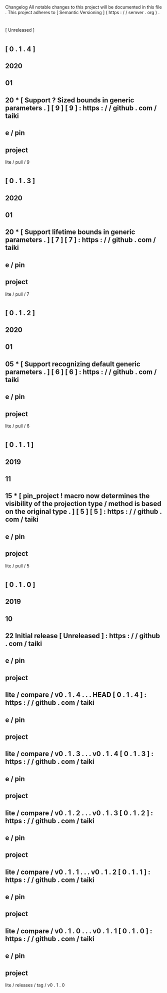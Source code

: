#
Changelog
All
notable
changes
to
this
project
will
be
documented
in
this
file
.
This
project
adheres
to
[
Semantic
Versioning
]
(
https
:
/
/
semver
.
org
)
.
#
#
[
Unreleased
]
#
#
[
0
.
1
.
4
]
-
2020
-
01
-
20
*
[
Support
?
Sized
bounds
in
generic
parameters
.
]
[
9
]
[
9
]
:
https
:
/
/
github
.
com
/
taiki
-
e
/
pin
-
project
-
lite
/
pull
/
9
#
#
[
0
.
1
.
3
]
-
2020
-
01
-
20
*
[
Support
lifetime
bounds
in
generic
parameters
.
]
[
7
]
[
7
]
:
https
:
/
/
github
.
com
/
taiki
-
e
/
pin
-
project
-
lite
/
pull
/
7
#
#
[
0
.
1
.
2
]
-
2020
-
01
-
05
*
[
Support
recognizing
default
generic
parameters
.
]
[
6
]
[
6
]
:
https
:
/
/
github
.
com
/
taiki
-
e
/
pin
-
project
-
lite
/
pull
/
6
#
#
[
0
.
1
.
1
]
-
2019
-
11
-
15
*
[
pin_project
!
macro
now
determines
the
visibility
of
the
projection
type
/
method
is
based
on
the
original
type
.
]
[
5
]
[
5
]
:
https
:
/
/
github
.
com
/
taiki
-
e
/
pin
-
project
-
lite
/
pull
/
5
#
#
[
0
.
1
.
0
]
-
2019
-
10
-
22
Initial
release
[
Unreleased
]
:
https
:
/
/
github
.
com
/
taiki
-
e
/
pin
-
project
-
lite
/
compare
/
v0
.
1
.
4
.
.
.
HEAD
[
0
.
1
.
4
]
:
https
:
/
/
github
.
com
/
taiki
-
e
/
pin
-
project
-
lite
/
compare
/
v0
.
1
.
3
.
.
.
v0
.
1
.
4
[
0
.
1
.
3
]
:
https
:
/
/
github
.
com
/
taiki
-
e
/
pin
-
project
-
lite
/
compare
/
v0
.
1
.
2
.
.
.
v0
.
1
.
3
[
0
.
1
.
2
]
:
https
:
/
/
github
.
com
/
taiki
-
e
/
pin
-
project
-
lite
/
compare
/
v0
.
1
.
1
.
.
.
v0
.
1
.
2
[
0
.
1
.
1
]
:
https
:
/
/
github
.
com
/
taiki
-
e
/
pin
-
project
-
lite
/
compare
/
v0
.
1
.
0
.
.
.
v0
.
1
.
1
[
0
.
1
.
0
]
:
https
:
/
/
github
.
com
/
taiki
-
e
/
pin
-
project
-
lite
/
releases
/
tag
/
v0
.
1
.
0
